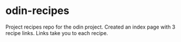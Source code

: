 # odin-recipes
Project recipes repo for the odin project.
Created an index page with 3 recipe links.
Links take you to each recipe.
